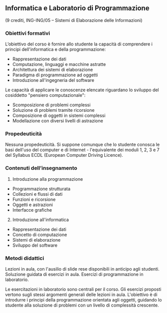 ## Informatica e Laboratorio di Programmazione 
(9 crediti, ING-ING/05 – Sistemi di Elaborazione delle Informazioni)

### Obiettivi formativi
L’obiettivo del corso è fornire allo studente la capacità di comprendere i principi dell'informatica e della programmazione:
* Rappresentazione dei dati
* Computazione, linguaggi e macchine astratte
* Architettura dei sistemi di elaborazione
* Paradigma di programmazione ad oggetti
* Introduzione all'ingegneria del software

Le capacità di applicare le conoscenze elencate riguardano lo sviluppo del cosiddetto "pensiero computazionale":
* Scomposizione di problemi complessi
* Soluzione di problemi tramite ricorsione
* Composizione di oggetti in sistemi complessi
* Modellazione con diversi livelli di astrazione

### Propedeuticità
Nessuna propedeuticità. 
Si suppone comunque che lo studente conosca le basi dell'uso del computer e di Internet - l'equivalente dei moduli 1, 2, 3 e 7 del Syllabus ECDL (European Computer Driving Licence).

### Contenuti dell’insegnamento
1. Introduzione alla programmazione
* Programmazione strutturata
* Collezioni e flussi di dati
* Funzioni e ricorsione
* Oggetti e astrazioni
* Interfacce grafiche

2. Introduzione all'informatica
* Rappresentazione dei dati
* Concetto di computazione
* Sistemi di elaborazione
* Sviluppo del software

### Metodi didattici
Lezioni in aula, con l'ausilio di slide rese disponibili in anticipo agli studenti. Soluzione guidata di esercizi in aula. Esercizi di programmazione in laboratorio.

Le esercitazioni in laboratorio sono centrali per il corso. Gli esercizi proposti vertono sugli stessi argomenti generali delle lezioni in aula. L'obiettivo è di introdurre i principi della programmazione orientata agli oggetti, guidando lo studente alla soluzione di problemi con un livello di complessità crescente.
